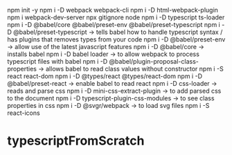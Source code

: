 npm init -y
npm i -D webpack webpack-cli
npm i -D html-webpack-plugin
npm i webpack-dev-server
npx gitignore node
npm i -D typescript ts-loader
npm i -D @babel/core @babel/preset-env @babel/preset-typescript
npm i -D @babel/preset-typescript -> tells babel how to handle typescript syntax / has plugins that removes types from your code
npm i -D @babel/preset-env -> allow use of the latest javascript features
npm i -D @babel/core -> installs babel
npm i -D babel loader -> to allow webpack to process typescript files with babel
npm i -D @babel/plugin-proposal-class-properties -> allows babel to read class values without constructor
npm i -S react react-dom
npm i -D @types/react @types/react-dom
npm i -D @babel/preset-react -> enable babel to read react
npm i -D css-loader -> reads and parse css
npm i -D mini-css-extract-plugin -> to add parsed css to the document
npm i -D typescript-plugin-css-modules -> to see class properties in css
npm i -D @svgr/webpack -> to load svg files
npm i -S react-icons
# typescriptFromScratch

